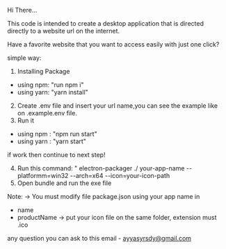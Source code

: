 Hi There...

This code is intended to create a desktop application that is directed directly to a website url on the internet.

Have a favorite website that you want to access easily with just one click?

simple way:

1. Installing Package
- using npm: "run npm i"
- using yarn: "yarn install"
2. Create .env file and insert your url name,you can see the example like on .example.env file.
3. Run it
- using npm : "npm run start"
- using yarn : "yarn start"

if work then continue to next step!

4. Run this command: " electron-packager ./ your-app-name --platformm=win32 --arch=x64 --icon=your-icon-path
5. Open bundle and run the exe file

Note:
-> You must modify file package.json using your app name in
- name
- productName
-> put your icon file on the same folder, extension must .ico

any question you can ask to this email - ayyasyrsdy@gmail.com
